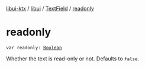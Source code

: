 [libui-ktx](../../index.md) / [libui](../index.md) / [TextField](index.md) / [readonly](./readonly.md)

# readonly

`var readonly: `[`Boolean`](https://kotlinlang.org/api/latest/jvm/stdlib/kotlin/-boolean/index.html)

Whether the text is read-only or not. Defaults to `false`.

